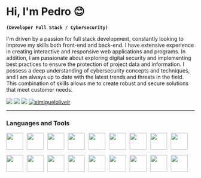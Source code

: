 # Hi, I'm Pedro 😊
**`(Developer Full Stack / Cybersecurity)`**

I'm driven by a passion for full stack development, constantly looking to improve my skills both front-end and back-end. I have extensive experience in creating interactive and responsive web applications and programs. In addition, I am passionate about exploring digital security and implementing best practices to ensure the protection of project data and information. I possess a deep understanding of cybersecurity concepts and techniques, and I am always up to date with the latest trends and threats in the field. This combination of skills allows me to create robust and secure solutions that meet customer needs.
<p align="left">
    <a href="https://www.instagram.com/lima_pe0/"><img src="https://img.shields.io/badge/Instagram-E4405F?style=for-the-badge&logo=instagram&logoColor=white"></a>
      <a href="https://criarmeulink.com.br/u/1675193138"><img src="https://img.shields.io/badge/Gmail-D14836?style=for-the-badge&logo=gmail&logoColor=white"></a> 
    <a href="https://www.linkedin.com/in/pedro-lima3233/"><img src="https://img.shields.io/badge/LinkedIn-0077B5?style=for-the-badge&logo=linkedin&logoColor=white" /></a>
     <a href="https://github.com/boloto1979"><img src="https://komarev.com/ghpvc/?username=eimigueloliveir&style=for-the-badge" alt="eimigueloliveir" /><a/>
</p>

---

### Languages and Tools
<code><img aligh="left" width="45px" style="padding-right:10px;" src="https://cdn.jsdelivr.net/gh/devicons/devicon/icons/javascript/javascript-original.svg" /></code><code><img aligh="left" width="45px" style="padding-right:10px;" src="https://cdn.jsdelivr.net/gh/devicons/devicon/icons/typescript/typescript-original.svg" /></code><code><img aligh="left" width="45px" style="padding-right:10px;" src="https://cdn.jsdelivr.net/gh/devicons/devicon/icons/react/react-original.svg" /></code><code><img aligh="left" width="45px" style="padding-right:10px;" src="https://cdn.jsdelivr.net/gh/devicons/devicon/icons/vuejs/vuejs-original.svg" /></code><code><img aligh="left" width="45px" style="padding-right:10px;" src="https://cdn.jsdelivr.net/gh/devicons/devicon/icons/php/php-original.svg" /></code><code><img aligh="left" width="45px" style="padding-right:10px;" src="https://cdn.jsdelivr.net/gh/devicons/devicon/icons/python/python-original.svg" /></code><code><img aligh="left" width="45px" style="padding-right:10px;" src="https://cdn.jsdelivr.net/gh/devicons/devicon/icons/c/c-original.svg" /></code><code><img aligh="left" width="45px" style="padding-right:10px;" src="https://cdn.jsdelivr.net/gh/devicons/devicon/icons/cplusplus/cplusplus-original.svg" /></code><code><img aligh="left" width="45px" style="padding-right:10px;" src="https://cdn.jsdelivr.net/gh/devicons/devicon/icons/bash/bash-original.svg" /></code>

<code><img aligh="left" width="45px" style="padding-right:10px;" src="https://cdn.jsdelivr.net/gh/devicons/devicon/icons/docker/docker-plain-wordmark.svg" /></code><code><img aligh="left" width="45px" style="padding-right:10px;" src="https://cdn.jsdelivr.net/gh/devicons/devicon/icons/mysql/mysql-original.svg" /></code><code><img aligh="left" width="45px" style="padding-right:10px;" src="https://cdn.jsdelivr.net/gh/devicons/devicon/icons/postgresql/postgresql-original.svg" /></code><code><img aligh="left" width="45px" style="padding-right:10px;" src="https://cdn.jsdelivr.net/gh/devicons/devicon/icons/tailwindcss/tailwindcss-plain.svg" /></code><code><img aligh="left" width="45px" style="padding-right:10px;" src="https://cdn.jsdelivr.net/gh/devicons/devicon/icons/linux/linux-original.svg" /></code><code><img aligh="left" width="45px" style="padding-right:10px;" src="https://cdn.jsdelivr.net/gh/devicons/devicon/icons/nextjs/nextjs-line.svg" /></code><code><img aligh="left" width="45px" style="padding-right:10px;" src="https://cdn.jsdelivr.net/gh/devicons/devicon/icons/laravel/laravel-plain-wordmark.svg" /></code><code><img aligh="left" width="45px" style="padding-right:10px;" src="https://cdn.jsdelivr.net/gh/devicons/devicon/icons/github/github-original.svg" /></code><code><img aligh="left" width="45px" style="padding-right:10px;" src="https://cdn.jsdelivr.net/gh/devicons/devicon/icons/git/git-original.svg" /></code>

